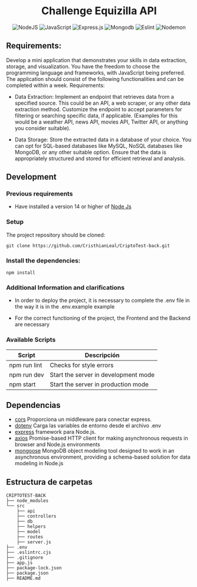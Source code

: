 <h1 align="center">
Challenge Equizilla API
</h1>

<div align="center">

![NodeJS](https://img.shields.io/badge/node.js-6DA55F?style=for-the-badge&logo=node.js&logoColor=white)
![JavaScript](https://img.shields.io/badge/javascript-%23323330.svg?style=for-the-badge&logo=javascript&logoColor=%23F7DF1E)
![Express.js](https://img.shields.io/badge/express.js-%23404d59.svg?style=for-the-badge&logo=express&logoColor=%2361DAFB)
![Mongodb](	https://img.shields.io/badge/MongoDB-4EA94B?style=for-the-badge&logo=mongodb&logoColor=white)
![Eslint](https://img.shields.io/badge/eslint-3A33D1?style=for-the-badge&logo=eslint&logoColor=white)
![Nodemon](https://img.shields.io/badge/NODEMON-%23323330.svg?style=for-the-badge&logo=nodemon&logoColor=%BBDEAD)

</div>

## Requirements:

Develop a mini application that demonstrates your skills in data extraction, storage, and
visualization. You have the freedom to choose the programming language and frameworks,
with JavaScript being preferred. The application should consist of the following functionalities
and can be completed within a week.
Requirements:


* Data Extraction: Implement an endpoint that retrieves data from a specified source. This could be an API, a web scraper, or any other data extraction method. Customize the endpoint to accept parameters for filtering or searching specific data, if applicable. (Examples for this would be a weather API, news API, movies API,
Twitter API, or anything you consider suitable).

* Data Storage: Store the extracted data in a database of your choice. You can opt for
SQL-based databases like MySQL, NoSQL databases like MongoDB, or any other
suitable option. Ensure that the data is appropriately structured and stored for
efficient retrieval and analysis.

## Development

### Previous requirements

* Have installed a version 14 or higher of [Node Js](https://nodejs.org/en)

### Setup

The project repository should be cloned:
```
git clone https://github.com/CristhianLeal/CriptoTest-back.git
```

### Install the dependencies: 

```
npm install 
```
### Additional Information and clarifications

* In order to deploy the project, it is necessary to complete the .env file in the way it is in the .env.example example

* For the correct functioning of the project, the Frontend and the Backend are necessary


### Available Scripts

| Script         | Descripción                                         |
| -------------- | --------------------------------------------------- |
| npm run lint   | Checks for style errors                             |
| npm run dev    | Start the server in development mode                |
| npm start      | Start the server in production mode                 |  


## Dependencias 
- [cors](https://github.com/expressjs/cors#readme) Proporciona un middleware para conectar express.
- [dotenv](https://github.com/motdotla/dotenv#readme) Carga las variables de entorno desde el archivo .env
- [express](https://expressjs.com/) framework para Node.js.
- [axios](https://axios-http.com/) Promise-based HTTP client for making asynchronous requests in browser and Node.js environments
- [mongoose](https://mongoosejs.com/) MongoDB object modeling tool designed to work in an asynchronous environment, providing a schema-based solution for data modeling in Node.js

## Estructura de carpetas

```
CRIPTOTEST-BACK
├── node_modules
└── src
    ├── api
    ├── controllers
    ├── db
    ├── helpers
    ├── model
    ├── routes
    ├── server.js
├── .env
├── .eslintrc.cjs
├── .gitignore
├── app.js
├── package-lock.json
├── package.json
├── README.md
```